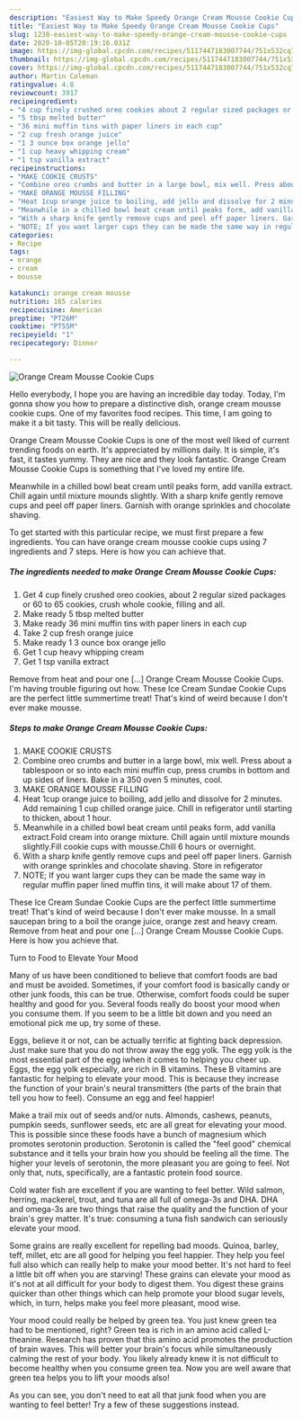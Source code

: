```yaml
---
description: "Easiest Way to Make Speedy Orange Cream Mousse Cookie Cups"
title: "Easiest Way to Make Speedy Orange Cream Mousse Cookie Cups"
slug: 1238-easiest-way-to-make-speedy-orange-cream-mousse-cookie-cups
date: 2020-10-05T20:19:16.031Z
image: https://img-global.cpcdn.com/recipes/5117447183007744/751x532cq70/orange-cream-mousse-cookie-cups-recipe-main-photo.jpg
thumbnail: https://img-global.cpcdn.com/recipes/5117447183007744/751x532cq70/orange-cream-mousse-cookie-cups-recipe-main-photo.jpg
cover: https://img-global.cpcdn.com/recipes/5117447183007744/751x532cq70/orange-cream-mousse-cookie-cups-recipe-main-photo.jpg
author: Martin Coleman
ratingvalue: 4.8
reviewcount: 3917
recipeingredient:
- "4 cup finely crushed oreo cookies about 2 regular sized packages or 60 to 65 cookies crush whole cookie filling and all"
- "5 tbsp melted butter"
- "36 mini muffin tins with paper liners in each cup"
- "2 cup fresh orange juice"
- "1 3 ounce box orange jello"
- "1 cup heavy whipping cream"
- "1 tsp vanilla extract"
recipeinstructions:
- "MAKE COOKIE CRUSTS"
- "Combine oreo crumbs and butter in a large bowl, mix well. Press about a tablespoon or so into each mini muffin cup, press crumbs in bottom and up sides of liners. Bake in a 350 oven 5 minutes, cool."
- "MAKE ORANGE MOUSSE FILLING"
- "Heat 1cup orange juice to boiling, add jello and dissolve for 2 minutes. Add remaining 1 cup chilled orange juice. Chill in refigerator until starting to thicken, about 1 hour."
- "Meanwhile in a chilled bowl beat cream until peaks form, add vanilla extract.Fold cream into orange mixture. Chill again until mixture mounds slightly.Fill cookie cups with mousse.Chill 6 hours or overnight."
- "With a sharp knife gently remove cups and peel off paper liners. Garnish with orange sprinkles and chocolate shaving. Store in refigerator"
- "NOTE; If you want larger cups they can be made the same way in regular muffin paper lined muffin tins, it will make about 17 of them."
categories:
- Recipe
tags:
- orange
- cream
- mousse

katakunci: orange cream mousse 
nutrition: 165 calories
recipecuisine: American
preptime: "PT26M"
cooktime: "PT55M"
recipeyield: "1"
recipecategory: Dinner

---
```



![Orange Cream Mousse Cookie Cups](https://img-global.cpcdn.com/recipes/5117447183007744/751x532cq70/orange-cream-mousse-cookie-cups-recipe-main-photo.jpg)

Hello everybody, I hope you are having an incredible day today. Today, I'm gonna show you how to prepare a distinctive dish, orange cream mousse cookie cups. One of my favorites food recipes. This time, I am going to make it a bit tasty. This will be really delicious.

Orange Cream Mousse Cookie Cups is one of the most well liked of current trending foods on earth. It's appreciated by millions daily. It is simple, it's fast, it tastes yummy. They are nice and they look fantastic. Orange Cream Mousse Cookie Cups is something that I've loved my entire life.

Meanwhile in a chilled bowl beat cream until peaks form, add vanilla extract. Chill again until mixture mounds slightly. With a sharp knife gently remove cups and peel off paper liners. Garnish with orange sprinkles and chocolate shaving.


To get started with this particular recipe, we must first prepare a few ingredients. You can have orange cream mousse cookie cups using 7 ingredients and 7 steps. Here is how you can achieve that.

<!--inarticleads1-->

##### The ingredients needed to make Orange Cream Mousse Cookie Cups:

1. Get 4 cup finely crushed oreo cookies, about 2 regular sized packages or 60 to 65 cookies, crush whole cookie, filling and all.
1. Make ready 5 tbsp melted butter
1. Make ready 36 mini muffin tins with paper liners in each cup
1. Take 2 cup fresh orange juice
1. Make ready 1 3 ounce box orange jello
1. Get 1 cup heavy whipping cream
1. Get 1 tsp vanilla extract


Remove from heat and pour one […] Orange Cream Mousse Cookie Cups. I&#39;m having trouble figuring out how. These Ice Cream Sundae Cookie Cups are the perfect little summertime treat! That&#39;s kind of weird because I don&#39;t ever make mousse. 

<!--inarticleads2-->

##### Steps to make Orange Cream Mousse Cookie Cups:

1. MAKE COOKIE CRUSTS
1. Combine oreo crumbs and butter in a large bowl, mix well. Press about a tablespoon or so into each mini muffin cup, press crumbs in bottom and up sides of liners. Bake in a 350 oven 5 minutes, cool.
1. MAKE ORANGE MOUSSE FILLING
1. Heat 1cup orange juice to boiling, add jello and dissolve for 2 minutes. Add remaining 1 cup chilled orange juice. Chill in refigerator until starting to thicken, about 1 hour.
1. Meanwhile in a chilled bowl beat cream until peaks form, add vanilla extract.Fold cream into orange mixture. Chill again until mixture mounds slightly.Fill cookie cups with mousse.Chill 6 hours or overnight.
1. With a sharp knife gently remove cups and peel off paper liners. Garnish with orange sprinkles and chocolate shaving. Store in refigerator
1. NOTE; If you want larger cups they can be made the same way in regular muffin paper lined muffin tins, it will make about 17 of them.


These Ice Cream Sundae Cookie Cups are the perfect little summertime treat! That&#39;s kind of weird because I don&#39;t ever make mousse. In a small saucepan bring to a boil the orange juice, orange zest and heavy cream. Remove from heat and pour one […] Orange Cream Mousse Cookie Cups. Here is how you achieve that. 

Turn to Food to Elevate Your Mood


Many of us have been conditioned to believe that comfort foods are bad and must be avoided. Sometimes, if your comfort food is basically candy or other junk foods, this can be true. Otherwise, comfort foods could be super healthy and good for you. Several foods really do boost your mood when you consume them. If you seem to be a little bit down and you need an emotional pick me up, try some of these.

Eggs, believe it or not, can be actually terrific at fighting back depression. Just make sure that you do not throw away the egg yolk. The egg yolk is the most essential part of the egg iwhen it comes to helping you cheer up. Eggs, the egg yolk especially, are rich in B vitamins. These B vitamins are fantastic for helping to elevate your mood. This is because they increase the function of your brain's neural transmitters (the parts of the brain that tell you how to feel). Consume an egg and feel happier!

Make a trail mix out of seeds and/or nuts. Almonds, cashews, peanuts, pumpkin seeds, sunflower seeds, etc are all great for elevating your mood. This is possible since these foods have a bunch of magnesium which promotes serotonin production. Serotonin is called the "feel good" chemical substance and it tells your brain how you should be feeling all the time. The higher your levels of serotonin, the more pleasant you are going to feel. Not only that, nuts, specifically, are a fantastic protein food source.

Cold water fish are excellent if you are wanting to feel better. Wild salmon, herring, mackerel, trout, and tuna are all full of omega-3s and DHA. DHA and omega-3s are two things that raise the quality and the function of your brain's grey matter. It's true: consuming a tuna fish sandwich can seriously elevate your mood. 

Some grains are really excellent for repelling bad moods. Quinoa, barley, teff, millet, etc are all good for helping you feel happier. They help you feel full also which can really help to make your mood better. It's not hard to feel a little bit off when you are starving! These grains can elevate your mood as it's not at all difficult for your body to digest them. You digest these grains quicker than other things which can help promote your blood sugar levels, which, in turn, helps make you feel more pleasant, mood wise.

Your mood could really be helped by green tea. You just knew green tea had to be mentioned, right? Green tea is rich in an amino acid called L-theanine. Research has proven that this amino acid promotes the production of brain waves. This will better your brain's focus while simultaneously calming the rest of your body. You likely already knew it is not difficult to become healthy when you consume green tea. Now you are well aware that green tea helps you to lift your moods also!

As you can see, you don't need to eat all that junk food when you are wanting to feel better! Try  a few  of  these  suggestions  instead.

